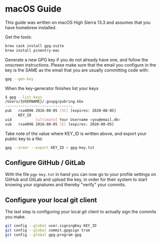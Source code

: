 # macOS Guide

This guide was written on macOS High Sierra 13.3 and assumes that you have homebrew installed. 

Get the tools:

```bash
brew cask install gpg-suite
brew install pinentry-mac
```

Generate a new GPG key if you do not already have one, and follow the onscreen instructions. Please make sure that the email you configure in the key is the SAME as the email that you are usually committing code with:

```bash
gpg --gen-key
```

When the key-generator finishes list your keys

```bash
$ gpg --list-keys
/Users/{USERNAME}/.gnupg/pubring.kbx
-------------------------------
pub   rsa4096 2016-08-05 [SC] [expires: 2020-08-05]
      KEY_ID
uid           [ultimate] Your Username <you@email.dk>
sub   rsa4096 2016-08-05 [E] [expires: 2020-08-05]
```

Take note of the value where KEY_ID is written above, and export your public key to a file:

```bash
gpg --armor --export KEY_ID > gpg-key.txt
```

## Configure GitHub / GitLab

With the file `pgp-key.txt` in hand you can now go to your profile settings on GitHub and GitLab and upload the key, in order for their system to start knowing your signatures and thereby "verify" your commits.

## Configure your local git client

The last step is configuring your local git client to actually sign the commits you make.

```bash
git config --global user.signingKey KEY_ID
git config --global commit.gpgsign true
git config --global gpg.program gpg
```
